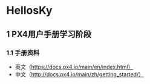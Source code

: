 # HellosKy
## 1 PX4用户手册学习阶段
### 1.1 手册资料
+ 英文（https://docs.px4.io/main/en/index.html）
+ 中文（http://docs.px4.io/main/zh/getting_started/）
